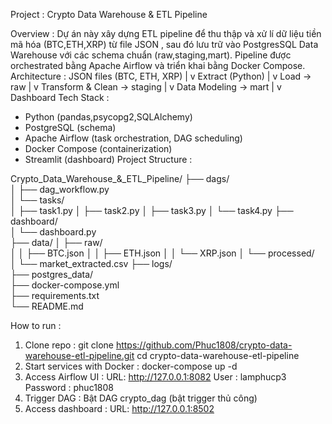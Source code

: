Project : Crypto Data Warehouse & ETL Pipeline

Overview : 
Dự án này xây dựng ETL pipeline để thu thập và xử lí dữ liệu tiền mã hóa (BTC,ETH,XRP) từ file JSON , sau đó lưu trữ vào PostgresSQL Data Warehouse với các schema chuẩn (raw,staging,mart). Pipeline được orchestrated bằng Apache Airflow và triển khai bằng Docker Compose.
Architecture : 
                        JSON files (BTC, ETH, XRP)
                                                    |
                                                    v
                                        Extract (Python)
                                                   |
                                                   v
                                           Load → raw
                                                   |
                                                   v
                                     Transform & Clean → staging
                                                   |
                                                   v
                                         Data Modeling  → mart
                                                  |
                                                  v
                                          Dashboard
Tech Stack : 
* Python (pandas,psycopg2,SQLAlchemy)
* PostgreSQL (schema)
* Apache Airflow (task orchestration, DAG scheduling)
* Docker Compose (containerization)
* Streamlit (dashboard)
Project Structure : 


Crypto_Data_Warehouse_&_ETL_Pipeline/
├── dags/                     
│   ├── dag_workflow.py    
│   └── tasks/                
│       ├── task1.py
│       ├── task2.py
│       ├── task3.py
│       └── task4.py
├── dashboard/                 
│   └── dashboard.py    
├── data/
│   ├── raw/             
│   │   ├── BTC.json
│   │   ├── ETH.json
│   │   └── XRP.json
│   └── processed/            
│       └── market_extracted.csv
├── logs/                      
├── postgres_data/            
├── docker-compose.yml    
├── requirements.txt         
└── README.md            


How to run : 
1. Clone repo :
git clone https://github.com/Phuc1808/crypto-data-warehouse-etl-pipeline.git
cd crypto-data-warehouse-etl-pipeline
2. Start services with Docker : 
        docker-compose up -d
3. Access Airflow UI : 
        URL: http://127.0.0.1:8082
        User : lamphucp3
        Password : phuc1808
5. Trigger DAG : 
        Bật DAG crypto_dag (bật trigger thủ công)
6. Access dashboard : 
        URL: http://127.0.0.1:8502
